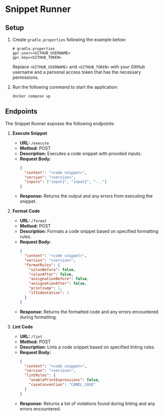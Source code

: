 # Snippet Runner

## Setup

1. Create `gradle.properties` following the example below:
   ```properties
   # gradle.properties
   gpr.user=<GITHUB_USERNAME>
   gpr.key=<GITHUB_TOKEN>
   ```

   Replace `<GITHUB_USERNAME>` and `<GITHUB_TOKEN>` with your GitHub username and a personal access token that has the necessary permissions.

2. Run the following command to start the application:
   ```shell
   docker compose up
   ```

## Endpoints

The Snippet Runner exposes the following endpoints:

1. **Execute Snippet**
    - **URL:** `/execute`
    - **Method:** POST
    - **Description:** Executes a code snippet with provided inputs.
    - **Request Body:**
      ```json
      {
        "content": "<code snippet>",
        "version": "<version>",
        "inputs": ["input1", "input2", "..."]
      }
      ```
    - **Response:** Returns the output and any errors from executing the snippet.

2. **Format Code**
    - **URL:** `/format`
    - **Method:** POST
    - **Description:** Formats a code snippet based on specified formatting rules.
    - **Request Body:**
      ```json
      {
        "content": "<code snippet>",
        "version": "<version>",
        "formatRules": {
          "colonBefore": false,
          "colonAfter": false,
          "assignationBefore": false,
          "assignationAfter": false,
          "printJump": 1,
          "ifIndentation": 2
        }
      }
      ```
    - **Response:** Returns the formatted code and any errors encountered during formatting.

3. **Lint Code**
    - **URL:** `/lint`
    - **Method:** POST
    - **Description:** Lints a code snippet based on specified linting rules.
    - **Request Body:**
      ```json
      {
        "content": "<code snippet>",
        "version": "<version>",
        "lintRules": {
          "enablePrintExpressions": false,
          "caseConvention": "CAMEL_CASE"
        }
      }
      ```
    - **Response:** Returns a list of violations found during linting and any errors encountered.

